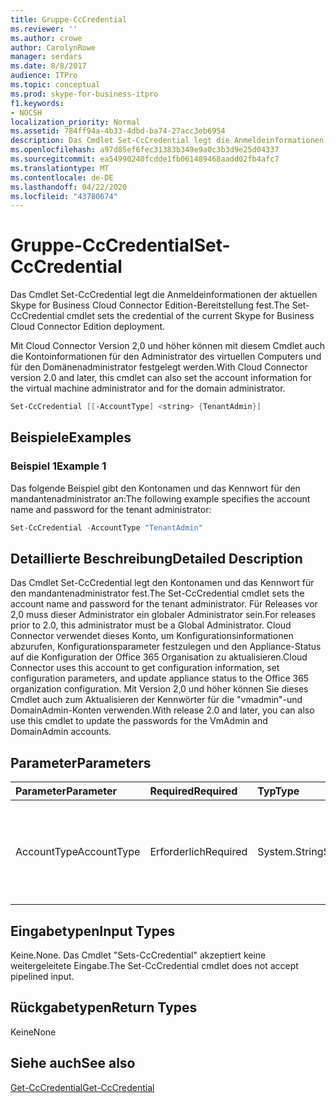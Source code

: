 ```yaml
---
title: Gruppe-CcCredential
ms.reviewer: ''
ms.author: crowe
author: CarolynRowe
manager: serdars
ms.date: 8/8/2017
audience: ITPro
ms.topic: conceptual
ms.prod: skype-for-business-itpro
f1.keywords:
- NOCSH
localization_priority: Normal
ms.assetid: 784ff94a-4b33-4dbd-ba74-27acc3eb6954
description: Das Cmdlet Set-CcCredential legt die Anmeldeinformationen der aktuellen Skype for Business Cloud Connector Edition-Bereitstellung fest.
ms.openlocfilehash: a97d85ef6fec31383b349e9a0c3b3d9e25d04337
ms.sourcegitcommit: ea54990240fcdde1fb061489468aadd02fb4afc7
ms.translationtype: MT
ms.contentlocale: de-DE
ms.lasthandoff: 04/22/2020
ms.locfileid: "43780674"
---
```

# <a name="set-cccredential"></a><span data-ttu-id="3e511-103">Gruppe-CcCredential</span><span class="sxs-lookup"><span data-stu-id="3e511-103">Set-CcCredential</span></span>
 
<span data-ttu-id="3e511-104">Das Cmdlet Set-CcCredential legt die Anmeldeinformationen der aktuellen Skype for Business Cloud Connector Edition-Bereitstellung fest.</span><span class="sxs-lookup"><span data-stu-id="3e511-104">The Set-CcCredential cmdlet sets the credential of the current Skype for Business Cloud Connector Edition deployment.</span></span> 
  
<span data-ttu-id="3e511-105">Mit Cloud Connector Version 2,0 und höher können mit diesem Cmdlet auch die Kontoinformationen für den Administrator des virtuellen Computers und für den Domänenadministrator festgelegt werden.</span><span class="sxs-lookup"><span data-stu-id="3e511-105">With Cloud Connector version 2.0 and later, this cmdlet can also set the account information for the virtual machine administrator and for the domain administrator.</span></span>
  
```powershell
Set-CcCredential [[-AccountType] <string> {TenantAdmin}]
```

## <a name="examples"></a><span data-ttu-id="3e511-106">Beispiele</span><span class="sxs-lookup"><span data-stu-id="3e511-106">Examples</span></span>
<span data-ttu-id="3e511-107"><a name="Examples"> </a></span><span class="sxs-lookup"><span data-stu-id="3e511-107"><a name="Examples"> </a></span></span>

### <a name="example-1"></a><span data-ttu-id="3e511-108">Beispiel 1</span><span class="sxs-lookup"><span data-stu-id="3e511-108">Example 1</span></span>

<span data-ttu-id="3e511-109">Das folgende Beispiel gibt den Kontonamen und das Kennwort für den mandantenadministrator an:</span><span class="sxs-lookup"><span data-stu-id="3e511-109">The following example specifies the account name and password for the tenant administrator:</span></span>
  
```powershell
Set-CcCredential -AccountType "TenantAdmin"
```

## <a name="detailed-description"></a><span data-ttu-id="3e511-110">Detaillierte Beschreibung</span><span class="sxs-lookup"><span data-stu-id="3e511-110">Detailed Description</span></span>
<span data-ttu-id="3e511-111"><a name="DetailedDescription"> </a></span><span class="sxs-lookup"><span data-stu-id="3e511-111"><a name="DetailedDescription"> </a></span></span>

<span data-ttu-id="3e511-112">Das Cmdlet Set-CcCredential legt den Kontonamen und das Kennwort für den mandantenadministrator fest.</span><span class="sxs-lookup"><span data-stu-id="3e511-112">The Set-CcCredential cmdlet sets the account name and password for the tenant administrator.</span></span> <span data-ttu-id="3e511-113">Für Releases vor 2,0 muss dieser Administrator ein globaler Administrator sein.</span><span class="sxs-lookup"><span data-stu-id="3e511-113">For releases prior to 2.0, this administrator must be a Global Administrator.</span></span> <span data-ttu-id="3e511-114">Cloud Connector verwendet dieses Konto, um Konfigurationsinformationen abzurufen, Konfigurationsparameter festzulegen und den Appliance-Status auf die Konfiguration der Office 365 Organisation zu aktualisieren.</span><span class="sxs-lookup"><span data-stu-id="3e511-114">Cloud Connector uses this account to get configuration information, set configuration parameters, and update appliance status to the Office 365 organization configuration.</span></span> <span data-ttu-id="3e511-115">Mit Version 2,0 und höher können Sie dieses Cmdlet auch zum Aktualisieren der Kennwörter für die "vmadmin"-und DomainAdmin-Konten verwenden.</span><span class="sxs-lookup"><span data-stu-id="3e511-115">With release 2.0 and later, you can also use this cmdlet to update the passwords for the VmAdmin and DomainAdmin accounts.</span></span>
  
## <a name="parameters"></a><span data-ttu-id="3e511-116">Parameter</span><span class="sxs-lookup"><span data-stu-id="3e511-116">Parameters</span></span>
<span data-ttu-id="3e511-117"><a name="DetailedDescription"> </a></span><span class="sxs-lookup"><span data-stu-id="3e511-117"><a name="DetailedDescription"> </a></span></span>

|<span data-ttu-id="3e511-118">**Parameter**</span><span class="sxs-lookup"><span data-stu-id="3e511-118">**Parameter**</span></span>|<span data-ttu-id="3e511-119">**Required**</span><span class="sxs-lookup"><span data-stu-id="3e511-119">**Required**</span></span>|<span data-ttu-id="3e511-120">**Typ**</span><span class="sxs-lookup"><span data-stu-id="3e511-120">**Type**</span></span>|<span data-ttu-id="3e511-121">**Beschreibung**</span><span class="sxs-lookup"><span data-stu-id="3e511-121">**Description**</span></span>|
|:-----|:-----|:-----|:-----|
| <span data-ttu-id="3e511-122">AccountType</span><span class="sxs-lookup"><span data-stu-id="3e511-122">AccountType</span></span> <br/> | <span data-ttu-id="3e511-123">Erforderlich</span><span class="sxs-lookup"><span data-stu-id="3e511-123">Required</span></span> <br/> |<span data-ttu-id="3e511-124">System.String</span><span class="sxs-lookup"><span data-stu-id="3e511-124">System.String</span></span>  <br/> | <span data-ttu-id="3e511-125">Der Parameter Wert muss "TenantAdmin", "" vmadmin "" oder "DomainAdmin" lauten.</span><span class="sxs-lookup"><span data-stu-id="3e511-125">Parameter value must be "TenantAdmin", "VmAdmin", or "DomainAdmin".</span></span> <br/> |
   
## <a name="input-types"></a><span data-ttu-id="3e511-126">Eingabetypen</span><span class="sxs-lookup"><span data-stu-id="3e511-126">Input Types</span></span>
<span data-ttu-id="3e511-127"><a name="InputTypes"> </a></span><span class="sxs-lookup"><span data-stu-id="3e511-127"><a name="InputTypes"> </a></span></span>

<span data-ttu-id="3e511-128">Keine.</span><span class="sxs-lookup"><span data-stu-id="3e511-128">None.</span></span> <span data-ttu-id="3e511-129">Das Cmdlet "Sets-CcCredential" akzeptiert keine weitergeleitete Eingabe.</span><span class="sxs-lookup"><span data-stu-id="3e511-129">The Set-CcCredential cmdlet does not accept pipelined input.</span></span>
  
## <a name="return-types"></a><span data-ttu-id="3e511-130">Rückgabetypen</span><span class="sxs-lookup"><span data-stu-id="3e511-130">Return Types</span></span>
<span data-ttu-id="3e511-131"><a name="ReturnTypes"> </a></span><span class="sxs-lookup"><span data-stu-id="3e511-131"><a name="ReturnTypes"> </a></span></span>

<span data-ttu-id="3e511-132">Keine</span><span class="sxs-lookup"><span data-stu-id="3e511-132">None</span></span>
  
## <a name="see-also"></a><span data-ttu-id="3e511-133">Siehe auch</span><span class="sxs-lookup"><span data-stu-id="3e511-133">See also</span></span>
<span data-ttu-id="3e511-134"><a name="ReturnTypes"> </a></span><span class="sxs-lookup"><span data-stu-id="3e511-134"><a name="ReturnTypes"> </a></span></span>

[<span data-ttu-id="3e511-135">Get-CcCredential</span><span class="sxs-lookup"><span data-stu-id="3e511-135">Get-CcCredential</span></span>](get-cccredential.md)
  

